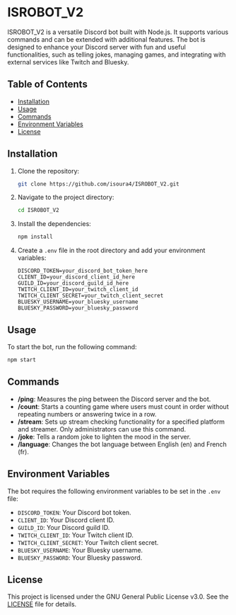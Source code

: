 # ISROBOT_V2

ISROBOT_V2 is a versatile Discord bot built with Node.js. It supports various commands and can be extended with additional features. The bot is designed to enhance your Discord server with fun and useful functionalities, such as telling jokes, managing games, and integrating with external services like Twitch and Bluesky.

## Table of Contents

- [Installation](#installation)
- [Usage](#usage)
- [Commands](#commands)
- [Environment Variables](#environment-variables)
- [License](#license)

## Installation

1. Clone the repository:
   ```bash
   git clone https://github.com/isoura4/ISROBOT_V2.git
   ```

2. Navigate to the project directory:
   ```bash
   cd ISROBOT_V2
   ```

3. Install the dependencies:
   ```bash
   npm install
   ```

4. Create a `.env` file in the root directory and add your environment variables:
   ```env
   DISCORD_TOKEN=your_discord_bot_token_here
   CLIENT_ID=your_discord_client_id_here
   GUILD_ID=your_discord_guild_id_here
   TWITCH_CLIENT_ID=your_twitch_client_id
   TWITCH_CLIENT_SECRET=your_twitch_client_secret
   BLUESKY_USERNAME=your_bluesky_username
   BLUESKY_PASSWORD=your_bluesky_password
   ```

## Usage

To start the bot, run the following command:
```bash
npm start
```

## Commands

- **/ping**: Measures the ping between the Discord server and the bot.
- **/count**: Starts a counting game where users must count in order without repeating numbers or answering twice in a row.
- **/stream**: Sets up stream checking functionality for a specified platform and streamer. Only administrators can use this command.
- **/joke**: Tells a random joke to lighten the mood in the server.
- **/language**: Changes the bot language between English (en) and French (fr).

## Environment Variables

The bot requires the following environment variables to be set in the `.env` file:

- `DISCORD_TOKEN`: Your Discord bot token.
- `CLIENT_ID`: Your Discord client ID.
- `GUILD_ID`: Your Discord guild ID.
- `TWITCH_CLIENT_ID`: Your Twitch client ID.
- `TWITCH_CLIENT_SECRET`: Your Twitch client secret.
- `BLUESKY_USERNAME`: Your Bluesky username.
- `BLUESKY_PASSWORD`: Your Bluesky password.

## License

This project is licensed under the GNU General Public License v3.0. See the [LICENSE](LICENSE) file for details.